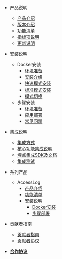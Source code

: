 <!-- _sidebar.md -->
  
- 产品说明
  - [产品介绍](/introduce.md)
  - [版本介绍](/version.md)
  - [功能清单](/funclist.md)
  - [指标项说明](/indicator-desc.md)
  - [更新说明](/changelog.md)

- 安装说明
  - Docker安装
    - [环境准备](/docker_installation/preperation.md)
    - [安装介绍](/docker_installation/introduce.md)
    - [快速模式安装](/docker_installation/quickmode.md)
    - [标准模式安装](/docker_installation/standard.md)
    - [模式切换](/docker_installation/modetoggle.md)
  - 步骤安装
    - [环境准备](/installation/preparation.md)
    - [应用部署](/installation/deployment.md)
    - [常见问题](/installation/question.md)
- 集成说明
  - [集成方式](/integration/introduce.md)
  - [核心功能集成说明](/integration/method.md)
  - [埋点集成SDK及文档](/integration/document.md)
  - [集成测试](/integration/reference.md)
- 系列产品
  - AccessLog
    - [产品介绍](/accesslog/introduce.md)
    - [功能清单](/accesslog/funclist.md)
    - 安装说明
      - [Docker安装](/accesslog/installation.md)
      - [步骤部署](/accesslog/deployment.md)
- 贡献者指南
  - [贡献者指南](/contributor/guide.md)
  - [贡献者协议](/contributor/agreement.md)
- [**合作协议**](/license.md)
